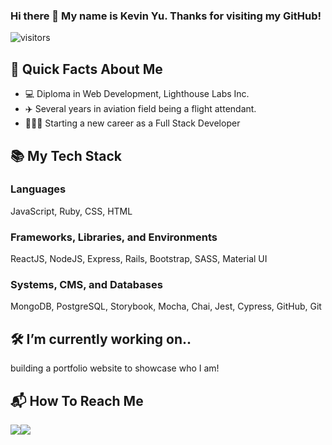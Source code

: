 ### Hi there 👋 My name is Kevin Yu. Thanks for visiting my GitHub!

<!--
**kevindakevoo/kevindakevoo** is a ✨ _special_ ✨ repository because its `README.md` (this file) appears on your GitHub profile.
Here are some ideas to get you started:
- 🌱 I’m currently learning ...
- 👯 I’m looking to collaborate on ...
- 🤔 I’m looking for help with ...
- 💬 Ask me about ...
- 📫 How to reach me: ...
- 😄 Pronouns: ...
- ⚡ Fun fact: ...
-->

![visitors](https://visitor-badge-reloaded.herokuapp.com/badge?page_id=kevindakevoo.kevindakevoo&color=yellow&style=for-the-badge&logo=Github)

## 👤 Quick Facts About Me
- 💻 Diploma in Web Development, Lighthouse Labs Inc.
- ✈️ Several years in aviation field being a flight attendant.
- 👨🏻‍💻 Starting a new career as a Full Stack Developer

## 📚 My Tech Stack
### Languages
<p>
  JavaScript, Ruby, CSS, HTML
</p>

### Frameworks, Libraries, and Environments
<p>
  ReactJS, NodeJS, Express, Rails, Bootstrap, SASS, Material UI
</p>

### Systems, CMS, and Databases
<p>
  MongoDB, PostgreSQL, Storybook, Mocha, Chai, Jest, Cypress, GitHub, Git
</p>

## 🛠 I’m currently working on.. 
<p>building a portfolio website to showcase who I am!</p>  


## 📬 How To Reach Me
<p><a href="https://www.linkedin.com/in/kevin-yu-b3206b110"><img src="https://img.icons8.com/fluency/48/000000/linkedin.png"/></a><a href="mailto:kevin.yu.kfy@gmail.com"><img src="https://img.icons8.com/color/48/000000/gmail-new.png"/></a></p>
